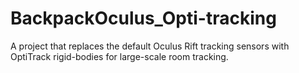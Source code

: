 # BackpackOculus_Opti-tracking
A project that replaces the default Oculus Rift tracking sensors with OptiTrack rigid-bodies for large-scale room tracking.
